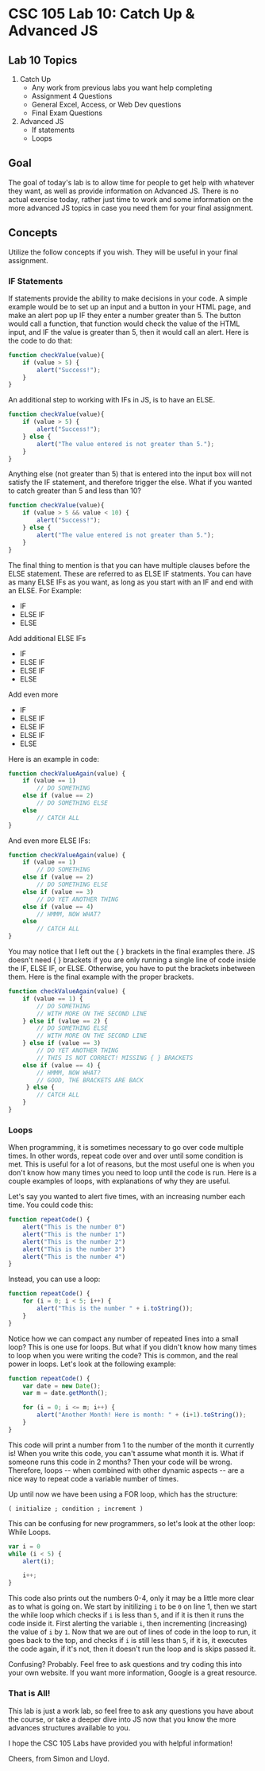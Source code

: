# CSC 105 Lab 10: Catch Up & Advanced JS

## Lab 10 Topics

1. Catch Up
	* Any work from previous labs you want help completing
	* Assignment 4 Questions
	* General Excel, Access, or Web Dev questions
	* Final Exam Questions
2. Advanced JS
	* If statements
	* Loops

## Goal
The goal of today's lab is to allow time for people to get help with whatever they want, as well as provide information on Advanced JS. There is no actual exercise today, rather just time to work and some information on the more advanced JS topics in case you need them for your final assignment.

## Concepts
Utilize the follow concepts if you wish. They will be useful in your final assignment.

### IF Statements
If statements provide the ability to make decisions in your code. A simple example would be to set up an input and a button in your HTML page, and make an alert pop up IF they enter a number greater than 5. The button would call a function, that function would check the value of the HTML input, and IF the value is greater than 5, then it would call an alert. Here is the code to do that:

```javascript
function checkValue(value){
	if (value > 5) {
		alert("Success!");
	}
}
```

An additional step to working with IFs in JS, is to have an ELSE.

```javascript
function checkValue(value){
	if (value > 5) {
		alert("Success!");
	} else {
		alert("The value entered is not greater than 5.");
	}
}
```

Anything else (not greater than 5) that is entered into the input box will not satisfy the IF statement, and therefore trigger the else. What if you wanted to catch greater than 5 and less than 10?

```javascript
function checkValue(value){
	if (value > 5 && value < 10) {
		alert("Success!");
	} else {
		alert("The value entered is not greater than 5.");
	}
}
```

The final thing to mention is that you can have multiple clauses before the ELSE statement. These are referred to as ELSE IF statments. You can have as many ELSE IFs as you want, as long as you start with an IF and end with an ELSE. For Example:

* IF
* ELSE IF
* ELSE

Add additional ELSE IFs

* IF
* ELSE IF
* ELSE IF
* ELSE

Add even more

* IF
* ELSE IF
* ELSE IF
* ELSE IF
* ELSE

Here is an example in code:

```javascript
function checkValueAgain(value) {
	if (value == 1)
		// DO SOMETHING
	else if (value == 2)
		// DO SOMETHING ELSE
	else
		// CATCH ALL
}
```

And even more ELSE IFs:

```javascript
function checkValueAgain(value) {
	if (value == 1)
		// DO SOMETHING
	else if (value == 2)
		// DO SOMETHING ELSE
	else if (value == 3)
		// DO YET ANOTHER THING
	else if (value == 4)
		// HMMM, NOW WHAT?
	else
		// CATCH ALL
}
```

You may notice that I left out the { } brackets in the final examples there. JS doesn't need { } brackets if you are only running a single line of code inside the IF, ELSE IF, or ELSE. Otherwise, you have to put the brackets inbetween them. Here is the final example with the proper brackets.

```javascript
function checkValueAgain(value) {
	if (value == 1) {
		// DO SOMETHING
		// WITH MORE ON THE SECOND LINE
	} else if (value == 2) {
		// DO SOMETHING ELSE
		// WITH MORE ON THE SECOND LINE
	} else if (value == 3)
		// DO YET ANOTHER THING
		// THIS IS NOT CORRECT! MISSING { } BRACKETS
	else if (value == 4) {
		// HMMM, NOW WHAT?
		// GOOD, THE BRACKETS ARE BACK
	 } else {
		// CATCH ALL
	}
}
```


### Loops
When programming, it is sometimes necessary to go over code multiple times. In other words, repeat code over and over until some condition is met. This is useful for a lot of reasons, but the most useful one is when you don't know how many times you need to loop until the code is run. Here is a couple examples of loops, with explanations of why they are useful.

Let's say you wanted to alert five times, with an increasing number each time. You could code this:

```javascript
function repeatCode() {
	alert("This is the number 0")
	alert("This is the number 1")
	alert("This is the number 2")
	alert("This is the number 3")
	alert("This is the number 4")
}
```

Instead, you can use a loop:

```javascript
function repeatCode() {
	for (i = 0; i < 5; i++) {
		alert("This is the number " + i.toString());
	}
}
```

Notice how we can compact any number of repeated lines into a small loop? This is one use for loops. But what if you didn't know how many times to loop when you were writing the code? This is common, and the real power in loops. Let's look at the following example:

```javascript
function repeatCode() {
	var date = new Date();
	var m = date.getMonth();

	for (i = 0; i <= m; i++) {
		alert("Another Month! Here is month: " + (i+1).toString());
	}
}
```

This code will print a number from 1 to the number of the month it currently is! When you write this code, you can't assume what month it is. What if someone runs this code in 2 months? Then your code will be wrong. Therefore, loops -- when combined with other dynamic aspects -- are a nice way to repeat code a variable number of times. 

Up until now we have been using a FOR loop, which has the structure: 

`( initialize ; condition ; increment )`

This can be confusing for new programmers, so let's look at the other loop: While Loops.

```javascript
var i = 0
while (i < 5) {
	alert(i);

	i++;
}
```

This code also prints out the numbers 0-4, only it may be a little more clear as to what is going on. We start by initilizing `i` to be `0` on line 1, then we start the while loop which checks if `i` is less than `5`, and if it is then it runs the code inside it. First alerting the variable `i`, then incrementing (increasing) the value of `i` by `1`. Now that we are out of lines of code in the loop to run, it goes back to the top, and checks if `i` is still less than `5`, if it is, it executes the code again, if it's not, then it doesn't run the loop and is skips passed it.

Confusing? Probably. Feel free to ask questions and try coding this into your own website. If you want more information, Google is a great resource. 

### That is All!
This lab is just a work lab, so feel free to ask any questions you have about the course, or take a deeper dive into JS now that you know the more advances structures available to you.

I hope the CSC 105 Labs have provided you with helpful information!

Cheers,
from Simon and Lloyd.
